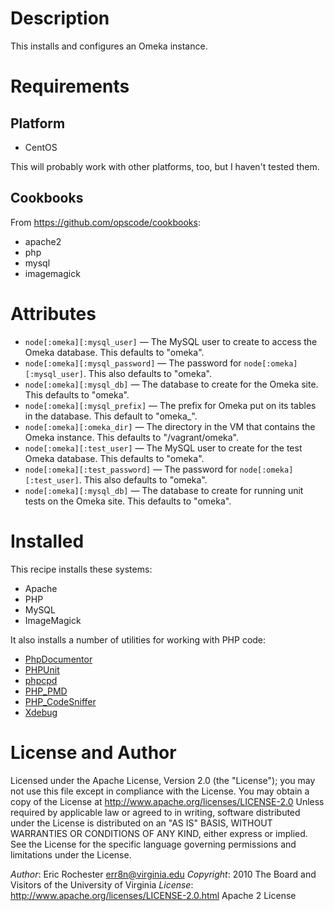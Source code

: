 
# Description

This installs and configures an Omeka instance.

# Requirements

## Platform

 * CentOS

This will probably work with other platforms, too, but I haven't tested them.

## Cookbooks

From https://github.com/opscode/cookbooks:

 * apache2
 * php
 * mysql
 * imagemagick

# Attributes

 * `node[:omeka][:mysql_user]` — The MySQL user to create to access the Omeka
   database. This defaults to "omeka".
 * `node[:omeka][:mysql_password]` — The password for
   `node[:omeka][:mysql_user]`. This also defaults to "omeka".
 * `node[:omeka][:mysql_db]` — The database to create for the Omeka site. This
   defaults to "omeka".
 * `node[:omeka][:mysql_prefix]` — The prefix for Omeka put on its tables in
   the database. This default to "omeka_".
 * `node[:omeka][:omeka_dir]` — The directory in the VM that contains the Omeka
   instance. This defaults to "/vagrant/omeka".
 * `node[:omeka][:test_user]` — The MySQL user to create for the test Omeka
   database. This defaults to "omeka".
 * `node[:omeka][:test_password]` — The password for
   `node[:omeka][:test_user]`. This also defaults to "omeka".
 * `node[:omeka][:mysql_db]` — The database to create for running unit tests on
   the Omeka site. This defaults to "omeka".

# Installed

This recipe installs these systems:

 * Apache
 * PHP
 * MySQL
 * ImageMagick

It also installs a number of utilities for working with PHP code:

 * [PhpDocumentor](http://www.phpdoc.org/)
 * [PHPUnit](https://github.com/sebastianbergmann/phpunit/)
 * [phpcpd](https://github.com/sebastianbergmann/phpcpd/)
 * [PHP_PMD](http://phpmd.org/)
 * [PHP_CodeSniffer](http://pear.php.net/package/PHP_CodeSniffer/redirected)
 * [Xdebug](http://xdebug.org/)

# License and Author

Licensed under the Apache License, Version 2.0 (the "License"); you may not
use this file except in compliance with the License. You may obtain a copy of
the License at http://www.apache.org/licenses/LICENSE-2.0 Unless required by
applicable law or agreed to in writing, software distributed under the
License is distributed on an "AS IS" BASIS, WITHOUT WARRANTIES OR CONDITIONS
OF ANY KIND, either express or implied. See the License for the specific
language governing permissions and limitations under the License.

*Author*:      Eric Rochester <err8n@virginia.edu>
*Copyright*:   2010 The Board and Visitors of the University of Virginia
*License*:     http://www.apache.org/licenses/LICENSE-2.0.html Apache 2 License

